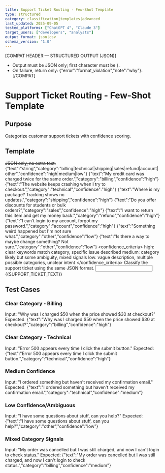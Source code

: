 ```yaml
---
title: Support Ticket Routing - Few-Shot Template
type: structured
category: classification|templates|advanced
last_updated: 2025-09-05
tested_platforms: ["ChatGPT 4", "Claude 3"]
target_users: ["developers", "analysts"]
output_format: json|csv
schema_version: "1.0"
---
```


[COMPAT HEADER — STRUCTURED OUTPUT (JSON)]

- Output must be JSON only; first character must be {.
- On failure, return only: {"error":"format_violation","note":"why"}.
  [/COMPAT]

# Support Ticket Routing - Few-Shot Template

## Purpose

Categorize customer support tickets with confidence scoring.

## Template

<s>JSON only, no extra text.</s>
<schema>{"text":"string","category":"billing|technical|shipping|sales|refund|account|other","confidence":"high|medium|low"}</schema>
<examples>
{"text":"My credit card was charged twice for the same order.","category":"billing","confidence":"high"}
{"text":"The website keeps crashing when I try to checkout.","category":"technical","confidence":"high"}
{"text":"Where is my package? Tracking shows no updates.","category":"shipping","confidence":"high"}
{"text":"Do you offer discounts for students or bulk orders?","category":"sales","confidence":"high"}
{"text":"I want to return this item and get my money back.","category":"refund","confidence":"high"}
{"text":"I can't login to my account, forgot my password.","category":"account","confidence":"high"}
{"text":"Something weird happened but I'm not sure what.","category":"other","confidence":"low"}
{"text":"Is there a way to maybe change something? Not sure.","category":"other","confidence":"low"}
</examples>
<confidence_criteria>
high: clear keywords match category, specific issue described
medium: category likely but some ambiguity, mixed signals
low: vague description, multiple possible categories, unclear intent
</confidence_criteria>
<task>Classify the support ticket using the same JSON format.</task>
<input>{{SUPPORT_TICKET_TEXT}}</input>

## Test Cases

### Clear Category - Billing

Input: "Why was I charged $50 when the price showed $30 at checkout?"
Expected: {"text":"Why was I charged $50 when the price showed $30 at checkout?","category":"billing","confidence":"high"}

### Clear Category - Technical

Input: "Error 500 appears every time I click the submit button."
Expected: {"text":"Error 500 appears every time I click the submit button.","category":"technical","confidence":"high"}

### Medium Confidence

Input: "I ordered something but haven't received my confirmation email."
Expected: {"text":"I ordered something but haven't received my confirmation email.","category":"technical","confidence":"medium"}

### Low Confidence/Ambiguous

Input: "I have some questions about stuff, can you help?"
Expected: {"text":"I have some questions about stuff, can you help?","category":"other","confidence":"low"}

### Mixed Category Signals

Input: "My order was cancelled but I was still charged, and now I can't login to check status."
Expected: {"text":"My order was cancelled but I was still charged, and now I can't login to check status.","category":"billing","confidence":"medium"}
